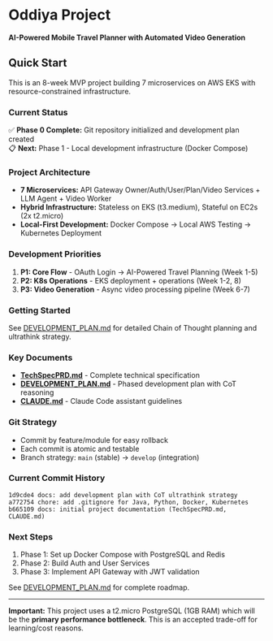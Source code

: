 # Oddiya Project

**AI-Powered Mobile Travel Planner with Automated Video Generation**

## Quick Start

This is an 8-week MVP project building 7 microservices on AWS EKS with resource-constrained infrastructure.

### Current Status

✅ **Phase 0 Complete:** Git repository initialized and development plan created  
📋 **Next:** Phase 1 - Local development infrastructure (Docker Compose)

### Project Architecture

- **7 Microservices:** API Gateway Owner/Auth/User/Plan/Video Services + LLM Agent + Video Worker
- **Hybrid Infrastructure:** Stateless on EKS (t3.medium), Stateful on EC2s (2x t2.micro)
- **Local-First Development:** Docker Compose → Local AWS Testing → Kubernetes Deployment

### Development Priorities

1. **P1: Core Flow** - OAuth Login → AI-Powered Travel Planning (Week 1-5)
2. **P2: K8s Operations** - EKS deployment + operations (Week 1-2, 8)
3. **P3: Video Generation** - Async video processing pipeline (Week 6-7)

### Getting Started

See [DEVELOPMENT_PLAN.md](DEVELOPMENT_PLAN.md) for detailed Chain of Thought planning and ultrathink strategy.

### Key Documents

- **[TechSpecPRD.md](TechSpecPRD.md)** - Complete technical specification
- **[DEVELOPMENT_PLAN.md](DEVELOPMENT_PLAN.md)** - Phased development plan with CoT reasoning
- **[CLAUDE.md](CLAUDE.md)** - Claude Code assistant guidelines

### Git Strategy

- Commit by feature/module for easy rollback
- Each commit is atomic and testable
- Branch strategy: `main` (stable) → `develop` (integration)

### Current Commit History

```
1d9cde4 docs: add development plan with CoT ultrathink strategy
a772754 chore: add .gitignore for Java, Python, Docker, Kubernetes
b665109 docs: initial project documentation (TechSpecPRD.md, CLAUDE.md)
```

### Next Steps

1. Phase 1: Set up Docker Compose with PostgreSQL and Redis
2. Phase 2: Build Auth and User Services
3. Phase 3: Implement API Gateway with JWT validation

See [DEVELOPMENT_PLAN.md](DEVELOPMENT_PLAN.md) for complete roadmap.

---

**Important:** This project uses a t2.micro PostgreSQL (1GB RAM) which will be the **primary performance bottleneck**. This is an accepted trade-off for learning/cost reasons.

